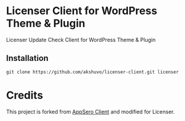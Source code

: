 # Licenser Client for WordPress Theme & Plugin
Licenser Update Check Client for WordPress Theme &amp; Plugin

## Installation
```
git clone https://github.com/akshuvo/licenser-client.git licenser
```

# Credits
This project is forked from [AppSero Client](https://github.com/Appsero/client) and modified for Licenser.